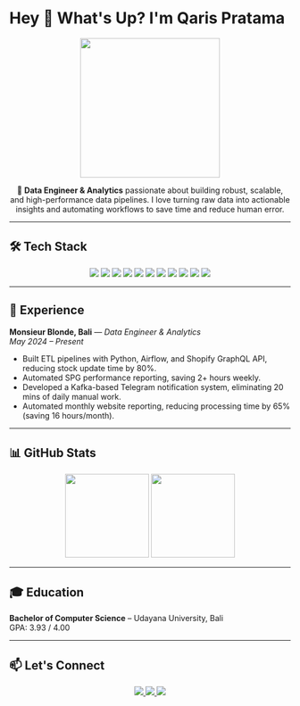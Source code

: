 # Hey 👋 What's Up? I'm Qaris Pratama 

<p align="center">
  <img src="https://media.giphy.com/media/WUlplcMpOCEmTGBtBW/giphy.gif" width="250">
</p>

<p align="center">
  🚀 <b>Data Engineer & Analytics</b> passionate about building robust, scalable, and high-performance data pipelines.  
  I love turning raw data into actionable insights and automating workflows to save time and reduce human error.  
</p>

---

## 🛠️ Tech Stack
<p align="center">
  <img src="https://img.shields.io/badge/Python-3776AB?style=for-the-badge&logo=python&logoColor=white"/>
  <img src="https://img.shields.io/badge/SQL-316192?style=for-the-badge&logo=postgresql&logoColor=white"/>
  <img src="https://img.shields.io/badge/Shell_Script-121011?style=for-the-badge&logo=gnu-bash&logoColor=white"/>
  <img src="https://img.shields.io/badge/Apache_Airflow-017CEE?style=for-the-badge&logo=apache-airflow&logoColor=white"/>
  <img src="https://img.shields.io/badge/dbt-FF694B?style=for-the-badge&logo=dbt&logoColor=white"/>
  <img src="https://img.shields.io/badge/Apache_Kafka-231F20?style=for-the-badge&logo=apache-kafka&logoColor=white"/>
  <img src="https://img.shields.io/badge/Apache_Spark-E25A1C?style=for-the-badge&logo=apache-spark&logoColor=white"/>
  <img src="https://img.shields.io/badge/Docker-2496ED?style=for-the-badge&logo=docker&logoColor=white"/>
  <img src="https://img.shields.io/badge/Snowflake-29B5E8?style=for-the-badge&logo=snowflake&logoColor=white"/>
  <img src="https://img.shields.io/badge/BigQuery-669DF6?style=for-the-badge&logo=google-cloud&logoColor=white"/>
  <img src="https://img.shields.io/badge/Tableau-E97627?style=for-the-badge&logo=tableau&logoColor=white"/>
</p>

---

## 💼 Experience

**Monsieur Blonde, Bali** — *Data Engineer & Analytics*  
*May 2024 – Present*  
- Built ETL pipelines with Python, Airflow, and Shopify GraphQL API, reducing stock update time by 80%.  
- Automated SPG performance reporting, saving 2+ hours weekly.  
- Developed a Kafka-based Telegram notification system, eliminating 20 mins of daily manual work.  
- Automated monthly website reporting, reducing processing time by 65% (saving 16 hours/month).  

---

## 📊 GitHub Stats
<p align="center">
  <img src="https://github-readme-stats.vercel.app/api?username=qarisp&show_icons=true&theme=tokyonight" height="150"/>
  <img src="https://github-readme-stats.vercel.app/api/top-langs/?username=qarisp&layout=compact&theme=tokyonight" height="150"/>
</p>

---

## 🎓 Education
**Bachelor of Computer Science** – Udayana University, Bali  
GPA: 3.93 / 4.00  

---

## 📫 Let's Connect
<p align="center">
  <a href="https://www.linkedin.com/in/qaris-pratama-640960207/">
    <img src="https://img.shields.io/badge/LinkedIn-0A66C2?style=for-the-badge&logo=linkedin&logoColor=white"/>
  </a>
  <a href="https://qarisp.github.io/">
    <img src="https://img.shields.io/badge/Website-000000?style=for-the-badge&logo=About.me&logoColor=white"/>
  </a>
  <a href="https://www.credly.com/users/qaris-ardian-pratama">
    <img src="https://img.shields.io/badge/Credly-FF6B00?style=for-the-badge&logo=credly&logoColor=white"/>
  </a>
</p>
